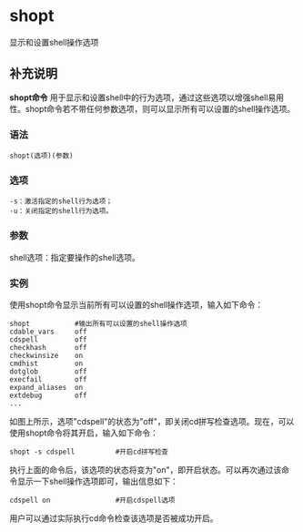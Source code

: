 shopt
===

显示和设置shell操作选项

## 补充说明

**shopt命令** 用于显示和设置shell中的行为选项，通过这些选项以增强shell易用性。shopt命令若不带任何参数选项，则可以显示所有可以设置的shell操作选项。

### 语法  

```shell
shopt(选项)(参数)
```

### 选项  

```shell
-s：激活指定的shell行为选项；
-u：关闭指定的shell行为选项。
```

### 参数  

shell选项：指定要操作的shell选项。

### 实例  

使用shopt命令显示当前所有可以设置的shell操作选项，输入如下命令：

```shell
shopt           #输出所有可以设置的shell操作选项
cdable_vars     off
cdspell         off
checkhash       off
checkwinsize    on
cmdhist         on
dotglob         off
execfail        off
expand_aliases  on
extdebug        off
...
```

如图上所示，选项"cdspell"的状态为"off"，即关闭cd拼写检查选项。现在，可以使用shopt命令将其开启，输入如下命令：

```shell
shopt -s cdspell          #开启cd拼写检查
```

执行上面的命令后，该选项的状态将变为"on"，即开启状态。可以再次通过该命令显示一下shell操作选项即可，输出信息如下：

```shell
cdspell on                #开启cdspell选项
```

用户可以通过实际执行cd命令检查该选项是否被成功开启。


<!-- Linux命令行搜索引擎：https://jaywcjlove.github.io/linux-command/ -->